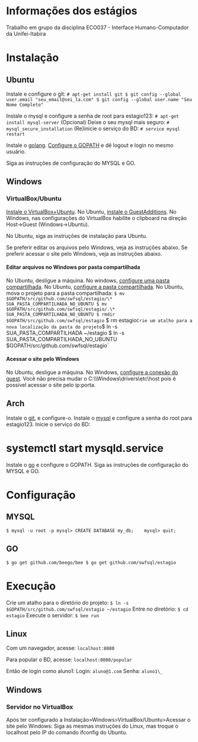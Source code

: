 # Informações dos estágios
Trabalho em grupo da disciplina ECO037 - Interface Humano-Computador da Unifei-Itabira

# Instalação

## Ubuntu
Instale e configure o git:
`# apt-get install git
$ git config --global user.email "seu_email@sei_la.com"
$ git config --global user.name "Seu Nome Completo"`

Instale o mysql e configure a senha de root para estagio123:
`# apt-get install mysql-server`
(Opcional) Deixe o seu mysql mais seguro:
`# mysql_secure_installation`
(Re)inicie o serviço do BD:
`# service mysql restart`

Instale o [golang](https://github.com/golang/go/wiki/Ubuntu).
[Configure o GOPATH](https://stackoverflow.com/questions/21001387/how-do-i-set-the-gopath-environment-variable-on-ubuntu-what-file-must-i-edit) e dê logout e login no mesmo usuário.

Siga as instruções de configuração do MYSQL e GO.

## Windows
### VirtualBox/Ubuntu
[Instale o VirtualBox+Ubuntu](http://pt.wikihow.com/Instalar-o-Ubuntu-no-VirtualBox).
No Ubuntu, [instale o GuestAdditions](http://www.htpcbeginner.com/install-virtualbox-guest-additions-on-ubuntu-debian/).
No Windows, nas configurações do VirtualBox habilite o clipboard na direção Host->Guest (Windows->Ubuntu).

No Ubuntu, siga as instruções de instalação para Ubuntu.

Se preferir editar os arquivos pelo Windows, veja as instruções abaixo.
Se preferir acessar o site pelo Windows, veja as instruções abaixo.

#### Editar arquivos no Windows por pasta compartilhada
No Ubuntu, desligue a máquina. 
No windows, [configure uma pasta compartilhada](http://www.htpcbeginner.com/setup-virtualbox-shared-folders-linux-windows/).
No Ubuntu, [configure a pasta compartilhada](http://www.htpcbeginner.com/mount-virtualbox-shared-folder-on-ubuntu-linux/).
No Ubuntu, mova o projeto para a pasta compartilhada:
`$ mv $GOPATH/src/github.com/swfsql/estagio/\* SUA_PASTA_COMPARTILHADA_NO_UBUNTU
$ mv $GOPATH/src/github.com/swfsql/estagio/.\* SUA_PASTA_COMPARTILHADA_NO_UBUNTU
$ rmdir $GOPATH/src/github.com/swfsql/estagio`
$ rm estagio`
Crie um atalho para a nova localização da pasta do projeto
`$ ln -s SUA_PASTA_COMPARTILHADA ~/estagio
$ ln -s SUA_PASTA_COMPARTILHADA_NO_UBUNTU $GOPATH/src/github.com/swfsql/estagio`

#### Acessar o site pelo Windows
No Ubuntu, desligue a máquina.
No Windows, [configure a conexão do guest](https://askubuntu.com/questions/52147/how-can-i-access-apache-on-virtualbox-guest-from-host). Você não precisa mudar o C:\\\\Windows\drivers\etc\host pois é possível acessar o site pelo ip:porta.

## Arch
Instale o [git](https://wiki.archlinux.org/index.php/git), e configure-o.
Instale o [mysql](https://wiki.archlinux.org/index.php/MySQL) e configure a senha do root para estagio123.
Inicie o serviço do BD:
# systemctl start mysqld.service
Instale o [go](https://wiki.archlinux.org/index.php/Go) e configure o GOPATH.
Siga as instruções de configuração do MYSQL e GO.

# Configuração

## MYSQL
`$ mysql -u root -p
mysql> CREATE DATABASE my_db;	
mysql> quit;`

## GO
`$ go get github.com/beego/bee
$ go get github.com/swfsql/estagio`


# Execução
Crie um atalho para o diretório do projeto:
`$ ln -s $GOPATH/src/github.com/swfsql/estagio ~/estagio`
Entre no diretório:
`$ cd estagio`
Execute o servidor:
`$ bee run`

## Linux
Com um navegador, acesse:
`localhost:8080`

Para popular o BD, acesse:
`localhost:8080/popular`

Então de login como aluno1:
Login: `aluno@1.com`
Senha: `aluno1\_`

## Windows
### Servidor no VirtualBox
Após ter configurado a Instalação>Windows>VirtualBox/Ubuntu>Acessar o site pelo Windows:
Siga as mesmas instruções do Linux, mas troque o localhost pelo IP do comando ifconfig do Ubuntu.
